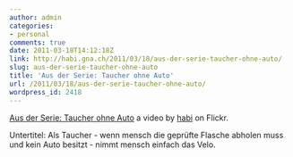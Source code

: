 ```yaml
---
author: admin
categories:
- personal
comments: true
date: 2011-03-18T14:12:18Z
link: http://habi.gna.ch/2011/03/18/aus-der-serie-taucher-ohne-auto/
slug: aus-der-serie-taucher-ohne-auto
title: 'Aus der Serie: Taucher ohne Auto'
url: /2011/03/18/aus-der-serie-taucher-ohne-auto/
wordpress_id: 2418
---
```


[Aus der Serie: Taucher ohne Auto](http://www.flickr.com/photos/habi/5536877199/) a video by [habi](http://www.flickr.com/people/habi/) on Flickr.

Untertitel: Als Taucher - wenn mensch die geprüfte Flasche abholen muss und kein Auto besitzt - nimmt mensch einfach das Velo.
